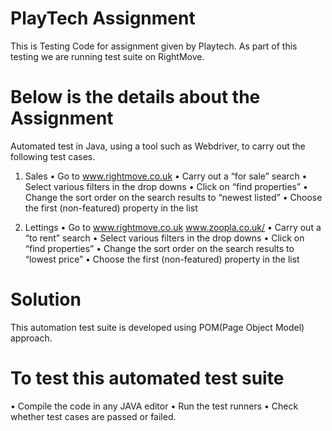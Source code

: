 # PlayTech  Assignment 
This is Testing Code for assignment given by Playtech. As part of this testing we are running test suite on RightMove.

# Below is the details about the Assignment
Automated test in Java, using a tool such as Webdriver, to carry out the following test cases.
1)  Sales
•	Go to www.rightmove.co.uk 
•	Carry out a “for sale” search
•	Select various filters in the drop downs
•	Click on “find properties”
•	Change the sort order on the search results to “newest listed”
•	Choose the first (non-featured) property in the list

2)  Lettings
•	Go to www.rightmove.co.uk www.zoopla.co.uk/
•	Carry out a “to rent” search
•	Select various filters in the drop downs
•	Click on “find properties”
•	Change the sort order on the search results to “lowest price”
•	Choose the first (non-featured) property in the list


# Solution
This automation test suite is developed using POM(Page Object Model) approach. 

# To test this automated test suite 
•	Compile the code in any JAVA editor
•	Run the test runners
•	Check whether test cases are passed or failed.

